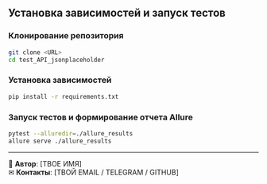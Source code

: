 ## Установка зависимостей и запуск тестов

### Клонирование репозитория
```sh
git clone <URL>
cd test_API_jsonplaceholder
```

### Установка зависимостей
```sh
pip install -r requirements.txt
```

### Запуск тестов и формирование отчета Allure
```sh
pytest --alluredir=./allure_results
allure serve ./allure_results
```

---

🎯 **Автор**: [ТВОЕ ИМЯ]  
✉ **Контакты**: [ТВОЙ EMAIL / TELEGRAM / GITHUB]  


 

